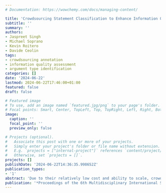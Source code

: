 ```yaml
---
# Documentation: https://wowchemy.com/docs/managing-content/

title: 'Crowdsourcing Statement Classification to Enhance Information Quality Prediction'
subtitle: ''
summary: ''
authors:
- Jaspreet Singh
- Michael Soprano
- Kevin Roitero
- Davide Ceolin
tags:
- crowdsourcing annotation
- information quality assessment
- argument type identification
categories: []
date: '2024-06-22'
lastmod: 2024-06-22T17:46:00+01:00
featured: false
draft: false

# Featured image
# To use, add an image named `featured.jpg/png` to your page's folder.
# Focal points: Smart, Center, TopLeft, Top, TopRight, Left, Right, BottomLeft, Bottom, BottomRight.
image:
  caption: ''
  focal_point: ''
  preview_only: false

# Projects (optional).
#   Associate this post with one or more of your projects.
#   Simply enter your project's folder or file name without extension.
#   E.g. `projects = ["internal-project"]` references `content/project/deep-learning/index.md`.
#   Otherwise, set `projects = []`.
projects: []
publishDate: '2024-06-22T14:36:35.998652Z'
publication_types:
- '1'
abstract: 'Due to their relatively low cost and ability to scale, crowdsourcing based approaches are widely used to collect a large amount of human annotated data. To this aim, multiple crowdsourcing platforms exist, where requesters can upload tasks and workers can carry them out and obtain payment in return. Such platforms share a task design and deploy workflow that is often counter-intuitive and cumbersome. To address this issue, we propose Crowd_Frame, a simple and complete framework which allows to develop and deploy diverse types of complex crowdsourcing tasks in an easy and customizable way. We show the abilities of the proposed framework and we make it available to researchers and practitioners.'
publication: '*Proceedings of the 6th Multidisciplinary International Symposium on Disinformation in Online Open Media (MISDOOM 2024). Münster, Germany. Accepted for publication on June 21, 2024.'
---
```

